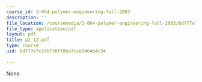 ```yaml
---
course_id: 3-064-polymer-engineering-fall-2003
description: ''
file_location: /coursemedia/3-064-polymer-engineering-fall-2003/6df77e7c576f30ff86a7cce9464b4c34_p2_12.pdf
file_type: application/pdf
layout: pdf
title: p2_12.pdf
type: course
uid: 6df77e7c576f30ff86a7cce9464b4c34

---
```

None